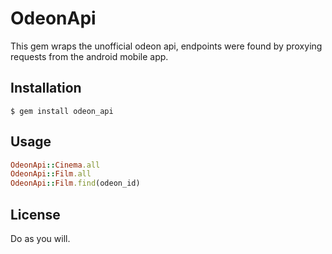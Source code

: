 # OdeonApi

This gem wraps the unofficial odeon api, endpoints were found by proxying requests from the android mobile app.

## Installation

    $ gem install odeon_api

## Usage

```Ruby
OdeonApi::Cinema.all
OdeonApi::Film.all
OdeonApi::Film.find(odeon_id)
```

## License

Do as you will.
